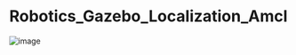 # Robotics_Gazebo_Localization_Amcl
![image](https://user-images.githubusercontent.com/6706819/235321694-54fea5b5-3ae1-496b-a3ee-b044ba26f316.png)
